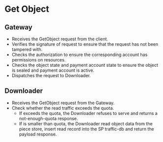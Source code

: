 # Get Object

## Gateway 
* Receives the GetObject request from the client.
* Verifies the signature of request to ensure that the request has not been tampered with.
* Checks the authorization to ensure the corresponding account has permissions on resources.
* Checks the object state and payment account state to ensure the object is sealed and payment account is active.
* Dispatches the request to Downloader.

## Downloader
* Receives the GetObject request from the Gateway.
* Check whether the read traffic exceeds the quota.
  * If exceeds the quota, the Downloader refuses to serve and returns a not-enough-quota response.
  * If is smaller than quota, the Downloader read object data from the piece store, insert read record into the SP traffic-db and return the payload response.